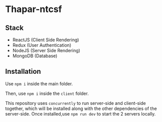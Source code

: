 # Thapar-ntcsf

## Stack
- ReactJS (Client Side Rendering)
- Redux (User Authentication)
- NodeJS (Server Side Rendering)
- MongoDB (Database)

## Installation
Use `npm i` inside the main folder.

Then, use `npm i` inside the `client` folder.

This repository uses `concurrently` to run server-side and client-side together, which will be installed along with the other dependencies of the server-side. Once installed,use `npm run dev` to start the 2 servers locally.
